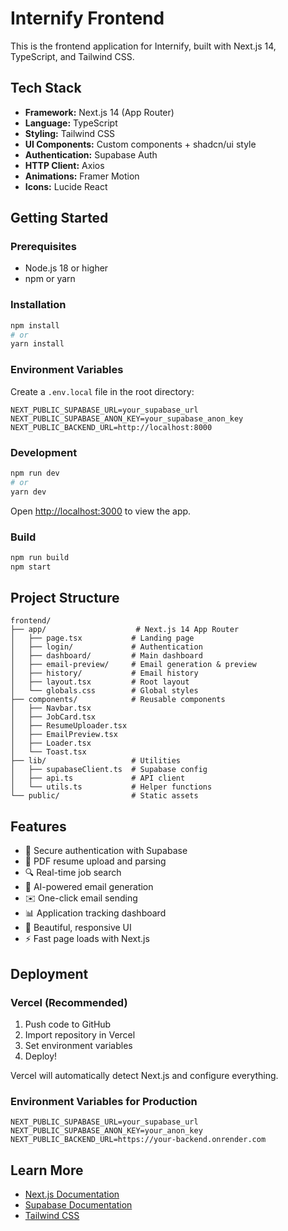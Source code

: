 # Internify Frontend

This is the frontend application for Internify, built with Next.js 14, TypeScript, and Tailwind CSS.

## Tech Stack

- **Framework:** Next.js 14 (App Router)
- **Language:** TypeScript
- **Styling:** Tailwind CSS
- **UI Components:** Custom components + shadcn/ui style
- **Authentication:** Supabase Auth
- **HTTP Client:** Axios
- **Animations:** Framer Motion
- **Icons:** Lucide React

## Getting Started

### Prerequisites

- Node.js 18 or higher
- npm or yarn

### Installation

```bash
npm install
# or
yarn install
```

### Environment Variables

Create a `.env.local` file in the root directory:

```env
NEXT_PUBLIC_SUPABASE_URL=your_supabase_url
NEXT_PUBLIC_SUPABASE_ANON_KEY=your_supabase_anon_key
NEXT_PUBLIC_BACKEND_URL=http://localhost:8000
```

### Development

```bash
npm run dev
# or
yarn dev
```

Open [http://localhost:3000](http://localhost:3000) to view the app.

### Build

```bash
npm run build
npm start
```

## Project Structure

```
frontend/
├── app/                    # Next.js 14 App Router
│   ├── page.tsx           # Landing page
│   ├── login/             # Authentication
│   ├── dashboard/         # Main dashboard
│   ├── email-preview/     # Email generation & preview
│   ├── history/           # Email history
│   ├── layout.tsx         # Root layout
│   └── globals.css        # Global styles
├── components/            # Reusable components
│   ├── Navbar.tsx
│   ├── JobCard.tsx
│   ├── ResumeUploader.tsx
│   ├── EmailPreview.tsx
│   ├── Loader.tsx
│   └── Toast.tsx
├── lib/                   # Utilities
│   ├── supabaseClient.ts  # Supabase config
│   ├── api.ts             # API client
│   └── utils.ts           # Helper functions
└── public/                # Static assets
```

## Features

- 🔐 Secure authentication with Supabase
- 📄 PDF resume upload and parsing
- 🔍 Real-time job search
- 🤖 AI-powered email generation
- ✉️ One-click email sending
- 📊 Application tracking dashboard
- 🎨 Beautiful, responsive UI
- ⚡ Fast page loads with Next.js

## Deployment

### Vercel (Recommended)

1. Push code to GitHub
2. Import repository in Vercel
3. Set environment variables
4. Deploy!

Vercel will automatically detect Next.js and configure everything.

### Environment Variables for Production

```env
NEXT_PUBLIC_SUPABASE_URL=your_supabase_url
NEXT_PUBLIC_SUPABASE_ANON_KEY=your_anon_key
NEXT_PUBLIC_BACKEND_URL=https://your-backend.onrender.com
```

## Learn More

- [Next.js Documentation](https://nextjs.org/docs)
- [Supabase Documentation](https://supabase.com/docs)
- [Tailwind CSS](https://tailwindcss.com/docs)
